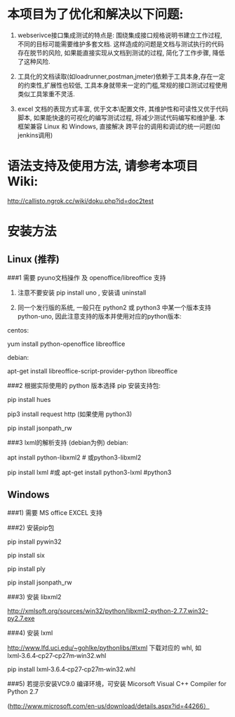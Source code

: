 
# 本项目为了优化和解决以下问题:

1) webserivce接口集成测试的特点是: 围绕集成接口规格说明书建立工作过程, 不同的目标可能需要维护多套文档. 这样造成的问题是文档与测试执行的代码存在脱节的风险, 如果能直接实现从文档到测试的过程, 简化了工作步骤, 降低了这种风险.

2) 工具化的文档读取(如loadrunner,postman,jmeter)依赖于工具本身,存在一定的约束性,扩展性也较低, 工具本身就带来一定的门槛,常规的接口测试过程使用类似工具笨重不灵活.

3) excel 文档的表现方式丰富, 优于文本\配置文件, 其维护性和可读性又优于代码脚本, 如果能快速的可视化的编写测试过程, 将减少测试代码编写和维护量. 本框架兼容 Linux 和 Windows, 直接解决 跨平台的调用和调试的统一问题(如jenkins调用) 


# 语法支持及使用方法,  请参考本项目Wiki:
http://callisto.ngrok.cc/wiki/doku.php?id=doc2test


# 安装方法
## Linux (推荐)

###1 需要 pyuno文档操作 及 openoffice/libreoffice 支持

1) 注意不要安装 pip install uno , 安装请 uninstall

2) 同一个发行版的系统, 一般只在 python2 或 python3 中某一个版本支持python-uno, 因此注意支持的版本并使用对应的python版本:

centos:

yum install python-openoffice  libreoffice

debian:

apt-get install libreoffice-script-provider-python libreoffice

###2 根据实际使用的 python 版本选择 pip 安装支持包:

pip install hues

pip3 install request http  (如果使用 python3)

pip install jsonpath_rw

###3 lxml的解析支持 (debian为例)
debian:

apt install python-libxml2 # 或python3-libxml2

pip install  lxml   #或 apt-get install python3-lxml #python3

## Windows

###1) 需要 MS office EXCEL 支持

###2) 安装pip包

pip install pywin32

pip install six

pip install ply

pip install jsonpath_rw

###3) 安装 libxml2

http://xmlsoft.org/sources/win32/python/libxml2-python-2.7.7.win32-py2.7.exe

###4) 安装 lxml

http://www.lfd.uci.edu/~gohlke/pythonlibs/#lxml  下载对应的 whl,  如 lxml‑3.6.4‑cp27‑cp27m‑win32.whl

pip install lxml‑3.6.4‑cp27‑cp27m‑win32.whl

###5) 若提示安装VC9.0 编译环境，可安装 Micorsoft Visual C++ Compiler for Python 2.7

(http://www.microsoft.com/en-us/download/details.aspx?id=44266）

